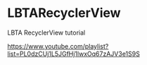 # LBTARecyclerView
LBTA RecyclerView tutorial

https://www.youtube.com/playlist?list=PL0dzCUj1L5JGfHj1lwxOq67zAJV3e1S9S
